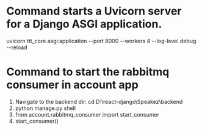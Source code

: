 # Command starts a Uvicorn server for a Django ASGI application.
uvicorn ttt_core.asgi:application --port 8000 --workers 4 --log-level debug --reload

# Command to start the rabbitmq consumer in account app
1. Navigate to the backend dir:
    cd D:\react-django\Speakez\backend
2. python manage.py shell
3. from account.rabbitmq_consumer import start_consumer
4. start_consumer()
